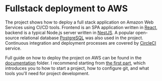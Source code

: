 # Fullstack deployment to AWS

The project shows how to deploy a full stack application on Amazon Web Services using CI/CD tools. Frontend is an SPA application written in [React](https://reactjs.org/), backend is a typical Node.js server written in [NestJS](https://nestjs.com/). A popular open-source relational database [PostgreSQL](https://www.postgresql.org/) was also used in the project. Continuous integration and deployment processes are covered by [CircleCI](https://circleci.com/) service.

Full guide on how to deploy the project on AWS can be found in the [documentation](documentation) folder. I recommend starting from [the first part](/documentation/01-project-initialization.md), which introduces you to how to start a project, how to configure git, and what tools you'll need for project development.